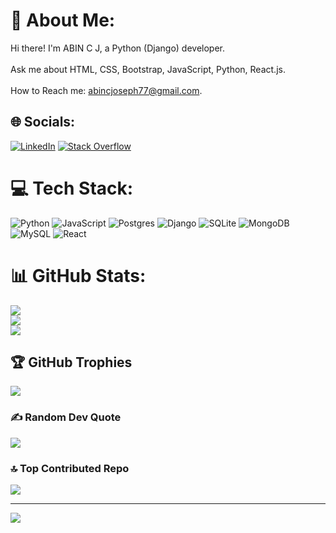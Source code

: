 # 💫 About Me:
Hi there! I'm ABIN C J, a Python (Django) developer. <br><br> Ask me about HTML, CSS, Bootstrap, JavaScript, Python, React.js. <br><br> How to Reach me: abincjoseph77@gmail.com.

## 🌐 Socials:
[![LinkedIn](https://img.shields.io/badge/LinkedIn-%230077B5.svg?logo=linkedin&logoColor=white)](https://linkedin.com/in/abin-c-joseph-508261260) 
[![Stack Overflow](https://img.shields.io/badge/-Stackoverflow-FE7A16?logo=stack-overflow&logoColor=white)](https://stackoverflow.com/users/23769242/abin-c-joseph)

# 💻 Tech Stack:
![Python](https://img.shields.io/badge/python-3670A0?style=for-the-badge&logo=python&logoColor=ffdd54) 
![JavaScript](https://img.shields.io/badge/javascript-%23323330.svg?style=for-the-badge&logo=javascript&logoColor=%23F7DF1E) 
![Postgres](https://img.shields.io/badge/postgres-%23316192.svg?style=for-the-badge&logo=postgresql&logoColor=white) 
![Django](https://img.shields.io/badge/django-%23092E20.svg?style=for-the-badge&logo=django&logoColor=white) 
![SQLite](https://img.shields.io/badge/sqlite-%2307405e.svg?style=for-the-badge&logo=sqlite&logoColor=white) 
![MongoDB](https://img.shields.io/badge/MongoDB-%234ea94b.svg?style=for-the-badge&logo=mongodb&logoColor=white) 
![MySQL](https://img.shields.io/badge/mysql-4479A1.svg?style=for-the-badge&logo=mysql&logoColor=white)
![React](https://img.shields.io/badge/React-%2320232a.svg?style=for-the-badge&logo=react&logoColor=%2361DAFB)

# 📊 GitHub Stats:
![](https://github-readme-stats.vercel.app/api?username=Abincjoseph20&theme=dark&hide_border=false&include_all_commits=false&count_private=false)<br/>
![](https://github-readme-streak-stats.herokuapp.com/?user=Abincjoseph20&theme=dark&hide_border=false)<br/>
![](https://github-readme-stats.vercel.app/api/top-langs/?username=Abincjoseph20&theme=dark&hide_border=false&include_all_commits=false&count_private=false&layout=compact)

## 🏆 GitHub Trophies
![](https://github-profile-trophy.vercel.app/?username=Abincjoseph20&theme=rose_pine&no-frame=true&no-bg=false&margin-w=4)

### ✍️ Random Dev Quote
![](https://quotes-github-readme.vercel.app/api?type=horizontal&theme=radical)

### 🔝 Top Contributed Repo
![](https://github-contributor-stats.vercel.app/api?username=Abincjoseph20&limit=5&theme=dark&combine_all_yearly_contributions=true)

---
[![](https://visitcount.itsvg.in/api?id=Abincjoseph20&icon=8&color=10)](https://visitcount.itsvg.in)

<!-- Proudly created with GPRM ( https://gprm.itsvg.in ) -->

